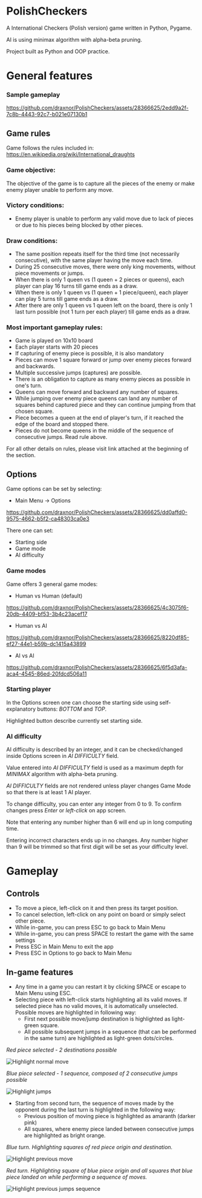 # PolishCheckers
A International Checkers (Polish version)  game written in Python, Pygame.

AI is using minimax algorithm with alpha-beta pruning.

Project built as Python and OOP practice.

# General features

### Sample gameplay

https://github.com/draxnor/PolishCheckers/assets/28366625/2edd9a2f-7c8b-4443-92c7-b021e07130b1



## Game rules

Game follows the rules included in:
https://en.wikipedia.org/wiki/International_draughts

### Game objective:

The objective of the game is to capture all the pieces of the enemy or make enemy player unable to perform any move.

### Victory conditions:
- Enemy player is unable to perform any valid move due to lack of pieces or due to his pieces being blocked by other pieces.

### Draw conditions:
- The same position repeats itself for the third time (not necessarily consecutive), with the same player having the move each time.
- During 25 consecutive moves, there were only king movements, without piece movements or jumps.
- When there is only 1 queen vs (1 queen + 2 pieces or queens), each player can play 16 turns till game ends as a draw.
- When there is only 1 queen vs (1 queen + 1 piece/queen), each player can play 5 turns till game ends as a draw.
- After there are only 1 queen vs 1 queen left on the board, there is only 1 last turn possible (not 1 turn per each player) till game ends as a draw.


### Most important gameplay rules:
- Game is played on 10x10 board
- Each player starts with 20 pieces
- If capturing of enemy piece is possible, it is also mandatory
- Pieces can move 1 square forward or jump over enemy pieces forward and backwards.
- Multiple successive jumps (captures) are possible.
- There is an obligation to capture as many enemy pieces as possible in one's turn.
- Queens can move forward and backward any number of squares.
- While jumping over enemy piece queens can land any number of squares behind captured piece and they can continue jumping from that chosen square.
- Piece becomes a queen at the end of player's turn, if it reached the edge of the board and stopped there.
- Pieces do not become queens in the middle of the sequence of consecutive jumps. Read rule above.

For all other details on rules, please visit link attached at the beginning of the section.

## Options
Game options can be set by selecting:
- Main Menu -> Options 

https://github.com/draxnor/PolishCheckers/assets/28366625/dd0affd0-9575-4662-b5f2-ca48303ca0e3


There one can set:
- Starting side
- Game mode
- AI difficulty

### Game modes

Game offers 3 general game modes:
- Human vs Human (default)


https://github.com/draxnor/PolishCheckers/assets/28366625/4c3075f6-20db-4409-bf53-3b4c23acef17



- Human vs AI



https://github.com/draxnor/PolishCheckers/assets/28366625/8220df85-ef27-44e1-b59b-dc1415a43899



- AI vs AI



https://github.com/draxnor/PolishCheckers/assets/28366625/6f5d3afa-aca4-4545-86ed-20fdcd506a11



### Starting player

In the Options screen one can choose the starting side using self-explanatory buttons: *BOTTOM* and *TOP*.

Highlighted button describe currently set starting side.


### AI difficulty

AI difficulty is described by an integer, and it can be checked/changed inside Options screen in *AI DIFFICULTY* field.

Value entered into *AI DIFFICULTY* field is used as a maximum depth for *MINIMAX* algorithm with alpha-beta pruning.

*AI DIFFICULTY* fields are not rendered unless player changes Game Mode so that there is at least 1 AI player.


To change difficulty, you can enter any integer from 0 to 9. 
To confirm changes press *Enter* or *left-click* on app screen.

Note that entering any number higher than 6 will end up in long computing time.

Entering incorrect characters ends up in no changes.
Any number higher than 9 will be trimmed so that first digit will be set as your difficulty level.


# Gameplay

## Controls
- To move a piece, left-click on it and then press its target position.
- To cancel selection, left-click on any point on board or simply select other piece.
- While in-game, you can press ESC to go back to Main Menu
- While in-game, you can press SPACE to restart the game with the same settings
- Press ESC in Main Menu to exit the app
- Press ESC in Options to go back to Main Menu

## In-game features
- Any time in a game you can restart it by clicking SPACE or escape to Main Menu using ESC.
- Selecting piece with left-click starts highlighting all its valid moves. 
If selected piece has no valid moves, it is automatically unselected.
Possible moves are highlighted in following way:
  - First next possible move/jump destination is highlighted as light-green square.
  - All possible subsequent jumps in a sequence (that can be performed in the same turn) are highlighted as light-green dots/circles.

*Red piece selected - 2 destinations possible*

![Highlight normal move](./showoff/pngs/highlighting_moves.png)

*Blue piece selected - 1 sequence, composed of 2 consecutive jumps possible*

![Highlight jumps](./showoff/pngs/highlighting_jumps.png)


- Starting from second turn, the sequence of moves made by the opponent during the last turn is highlighted in the following way:
  - Previous position of moving piece is highlighted as amaranth (darker pink)
  - All squares, where enemy piece landed between consecutive jumps are highlighted as bright orange.

*Blue turn. Highlighting squares of red piece origin and destination.*

![Highlight previous move](./showoff/pngs/highlighting_previous_moves.png)

*Red turn. Highlighting square of blue piece origin and all squares that blue piece landed on while performing a sequence of moves.*

![Highlight previous jumps sequence](./showoff/pngs/highlighting_previous_moves_jumps.png)




